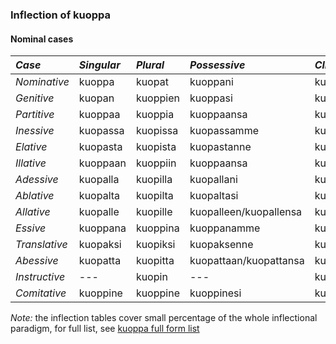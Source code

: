 ### Inflection of kuoppa

#### Nominal cases

| *Case* | _Singular_ | _Plural_ | _Possessive_ | _Clitic_ |
|:-------|:-----------|:---------|:-------------|:---------|
| _Nominative_ | kuoppa | kuopat | kuoppani | kuopathan |
| _Genitive_ | kuopan | kuoppien | kuoppasi | kuoppienko |
| _Partitive_ | kuoppaa | kuoppia | kuoppaansa | kuoppiapa |
| _Inessive_ | kuopassa | kuopissa | kuopassamme | kuopissakaan |
| _Elative_ | kuopasta | kuopista | kuopastanne | kuopistakin |
| _Illative_ | kuoppaan | kuoppiin | kuoppaansa | kuoppiinko |
| _Adessive_ | kuopalla | kuopilla | kuopallani | kuopillapa |
| _Ablative_ | kuopalta | kuopilta | kuopaltasi | kuopiltakaan |
| _Allative_ | kuopalle | kuopille | kuopalleen/kuopallensa | kuopillehan |
| _Essive_ | kuoppana | kuoppina | kuoppanamme | kuoppinako |
| _Translative_ | kuopaksi | kuopiksi | kuopaksenne | kuopiksipa |
| _Abessive_ | kuopatta | kuopitta | kuopattaan/kuopattansa | kuopittakaan |
| _Instructive_ | --- | kuopin | --- | kuopinko |
| _Comitative_ | kuoppine | kuoppine | kuoppinesi | kuoppinehan |

_Note:_ the inflection tables cover small percentage of the whole inflectional paradigm, for full list, see [kuoppa full form list](kuoppa.html)

